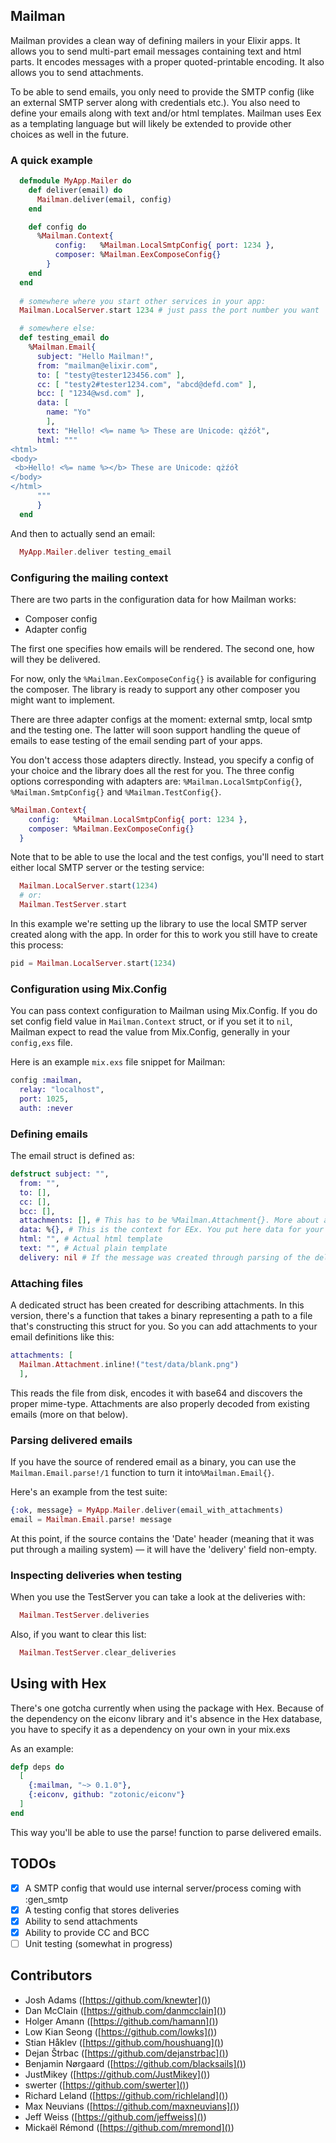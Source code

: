## Mailman

Mailman provides a clean way of defining mailers in your Elixir apps. It allows you to send multi-part email messages containing text and html parts. It encodes messages with a proper quoted-printable encoding. It also allows you to send attachments.

To be able to send emails, you only need to provide the SMTP config (like an external SMTP server along with credentials etc.). You also need to define your emails along with text and/or html templates. Mailman uses Eex as a templating language but will likely be extended to provide other choices as well in the future.

### A quick example

```elixir
  defmodule MyApp.Mailer do
    def deliver(email) do
      Mailman.deliver(email, config)
    end

    def config do
      %Mailman.Context{
          config:   %Mailman.LocalSmtpConfig{ port: 1234 },
          composer: %Mailman.EexComposeConfig{}
        }
    end
  end
  
  # somewhere where you start other services in your app:
  Mailman.LocalServer.start 1234 # just pass the port number you want

  # somewhere else:
  def testing_email do
    %Mailman.Email{
      subject: "Hello Mailman!",
      from: "mailman@elixir.com",
      to: [ "testy@tester123456.com" ],
      cc: [ "testy2#tester1234.com", "abcd@defd.com" ],
      bcc: [ "1234@wsd.com" ],
      data: [
        name: "Yo"
        ],
      text: "Hello! <%= name %> These are Unicode: qżźół",
      html: """
<html>
<body>
 <b>Hello! <%= name %></b> These are Unicode: qżźół
</body>
</html>
      """
      }
  end
```

And then to actually send an email:
```elixir
  MyApp.Mailer.deliver testing_email
```

### Configuring the mailing context

There are two parts in the configuration data for how Mailman works:

* Composer config
* Adapter config

The first one specifies how emails will be rendered. The second one, how
will they be delivered. 

For now, only the `%Mailman.EexComposeConfig{}` is available for configuring the composer. The library is ready to support any other composer you might want to implement.

There are three adapter configs at the moment: external smtp, local smtp and the testing one. The latter will soon support handling the queue of emails to ease testing of the email sending part of your apps. 

You don't access those adapters directly. Instead, you specify a config of your choice and the library does all the rest for you. The three config options corresponding with adapters are: `%Mailman.LocalSmtpConfig{}`, `%Mailman.SmtpConfig{}` and `%Mailman.TestConfig{}`.

```elixir
%Mailman.Context{
    config:   %Mailman.LocalSmtpConfig{ port: 1234 },
    composer: %Mailman.EexComposeConfig{}
  }
```

Note that to be able to use the local and the test configs, you'll need to start either local SMTP server or the testing service:

```elixir
  Mailman.LocalServer.start(1234)
  # or:
  Mailman.TestServer.start
```

In this example we're setting up the library to use the local SMTP server created along with the app. In order for this to work you still have to create this process:

```elixir
pid = Mailman.LocalServer.start(1234)
```

### Configuration using Mix.Config

You can pass context configuration to Mailman using Mix.Config. If you do set config field value in `Mailman.Context` struct, or if you set it to `nil`, Mailman expect to read the value from Mix.Config, generally in your `config,exs` file.

Here is an example `mix.exs` file snippet for Mailman:

```elixir
config :mailman,
  relay: "localhost",
  port: 1025,
  auth: :never
```

### Defining emails

The email struct is defined as:

```elixir
defstruct subject: "", 
  from: "", 
  to: [], 
  cc: [], 
  bcc: [], 
  attachments: [], # This has to be %Mailman.Attachment{}. More about attachments below
  data: %{}, # This is the context for EEx. You put here data for your <%= %> placeholders
  html: "", # Actual html template
  text: "", # Actual plain template
  delivery: nil # If the message was created through parsing of the delivered email - this holds the 'Date' header
```

### Attaching files

A dedicated struct has been created for describing attachments. In this version, there's a function that takes a binary representing a path to a file that's constructing this struct for you. So you can add attachments to your email definitions like this:

```elixir
attachments: [
  Mailman.Attachment.inline!("test/data/blank.png")
  ],
```

This reads the file from disk, encodes it with base64 and discovers the proper mime-type. Attachments are also properly decoded from existing emails (more on that below).

### Parsing delivered emails

If you have the source of rendered email as a binary, you can use the `Mailman.Email.parse!/1` function to turn it into`%Mailman.Email{}`.

Here's an example from the test suite:

```elixir
{:ok, message} = MyApp.Mailer.deliver(email_with_attachments)
email = Mailman.Email.parse! message
```

At this point, if the source contains the 'Date' header (meaning that it was put through a mailing system) — it will have the 'delivery' field non-empty.

### Inspecting deliveries when testing

When you use the TestServer you can take a look at the deliveries with:

```elixir
  Mailman.TestServer.deliveries
```

Also, if you want to clear this list:

```elixir
  Mailman.TestServer.clear_deliveries
```

## Using with Hex

There's one gotcha currently when using the package with Hex. Because of the dependency on the eiconv library and it's absence in the Hex database, you have to specify it as a dependency on your own in your mix.exs

As an example:

```elixir
defp deps do
  [
    {:mailman, "~> 0.1.0"},
    {:eiconv, github: "zotonic/eiconv"}
  ]
end
```

This way you'll be able to use the parse! function to parse delivered emails.

## TODOs

- [x] A SMTP config that would use internal server/process coming with :gen_smtp
- [x] A testing config that stores deliveries
- [x] Ability to send attachments
- [x] Ability to provide CC and BCC
- [ ] Unit testing (somewhat in progress)

## Contributors

* Josh Adams ([https://github.com/knewter]())
* Dan McClain ([https://github.com/danmcclain]())
* Holger Amann ([https://github.com/hamann]())
* Low Kian Seong ([https://github.com/lowks]())
* Stian Håklev ([https://github.com/houshuang]())
* Dejan Štrbac ([https://github.com/dejanstrbac]())
* Benjamin Nørgaard ([https://github.com/blacksails]())
* JustMikey ([https://github.com/JustMikey]())
* swerter ([https://github.com/swerter]())
* Richard Leland ([https://github.com/richleland]())
* Max Neuvians ([https://github.com/maxneuvians]())
* Jeff Weiss ([https://github.com/jeffweiss]())
* Mickaël Rémond ([https://github.com/mremond]())
